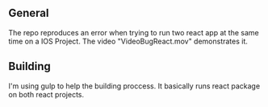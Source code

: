 ## General ##
The repo reproduces an error when trying to run two react app at the same time on a IOS Project.
The video "VideoBugReact.mov" demonstrates it.

## Building ##

I'm using gulp to help the building proccess.
It basically runs react package on both react projects.



